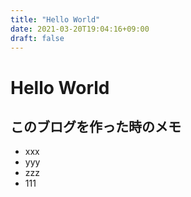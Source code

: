 ```yaml
---
title: "Hello World"
date: 2021-03-20T19:04:16+09:00
draft: false
---
```

# Hello World

## このブログを作った時のメモ

- xxx
- yyy
- zzz
- 111
